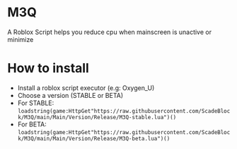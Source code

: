 # M3Q
A Roblox Script helps you reduce cpu when mainscreen is unactive or minimize
# How to install
+ Install a roblox script executor (e.g: Oxygen_U)
+ Choose a version (STABLE or BETA)
+ For STABLE: `loadstring(game:HttpGet"https://raw.githubusercontent.com/ScadeBlock/M3Q/main/Main/Version/Release/M3Q-stable.lua")()` 
+ For BETA: `loadstring(game:HttpGet"https://raw.githubusercontent.com/ScadeBlock/M3Q/main/Main/Version/Release/M3Q-beta.lua")()`
